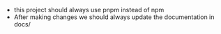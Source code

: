 - this project should always use pnpm instead of npm
- After making changes we should always update the documentation in docs/